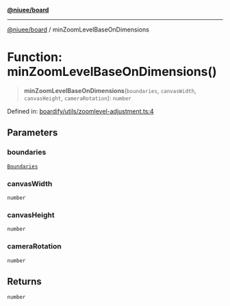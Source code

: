 [**@niuee/board**](../README.md)

***

[@niuee/board](../globals.md) / minZoomLevelBaseOnDimensions

# Function: minZoomLevelBaseOnDimensions()

> **minZoomLevelBaseOnDimensions**(`boundaries`, `canvasWidth`, `canvasHeight`, `cameraRotation`): `number`

Defined in: [boardify/utils/zoomlevel-adjustment.ts:4](https://github.com/niuee/board/blob/cc09a87e934160adef876c4e11d51fd97e78653d/src/boardify/utils/zoomlevel-adjustment.ts#L4)

## Parameters

### boundaries

[`Boundaries`](../type-aliases/Boundaries.md)

### canvasWidth

`number`

### canvasHeight

`number`

### cameraRotation

`number`

## Returns

`number`
